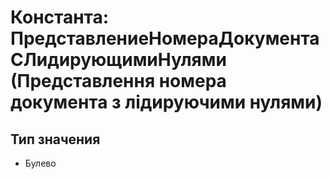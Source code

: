 ﻿# Константа: ПредставлениеНомераДокументаСЛидирующимиНулями (Представлення номера документа з лідируючими нулями)

## Тип значения

- Булево

